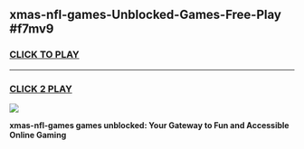 
## xmas-nfl-games-Unblocked-Games-Free-Play #f7mv9
<h3>
<a href="https://us.freeplayer.one?title=xmas-nfl-games&ref=9M">CLICK TO PLAY</a></h3>
<hr>

<h3>
<a href="https://us.freeplayer.one?title=xmas-nfl-games&ref=9M">CLICK 2 PLAY</a>
  
</h3>

<a href="https://us.freeplayer.one?title=xmas-nfl-games&ref=9M"><img src="https://clearcache.store/games.png"></a>


**xmas-nfl-games games unblocked: Your Gateway to Fun and Accessible Online Gaming**
